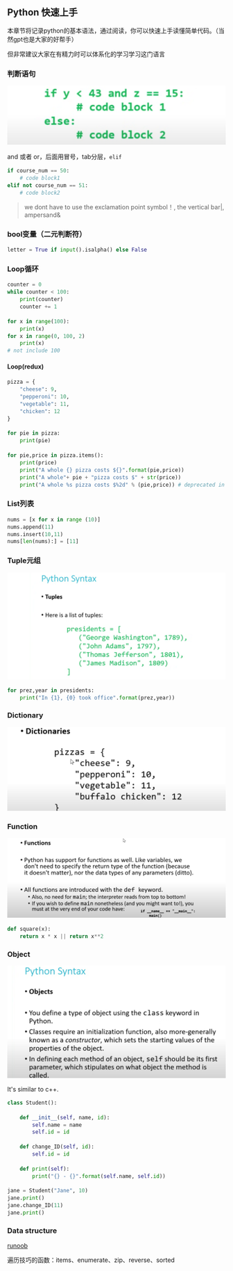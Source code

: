 ## Python 快速上手

本章节将记录python的基本语法，通过阅读，你可以快速上手读懂简单代码。（当然gpt也是大家的好帮手）

但非常建议大家在有精力时可以体系化的学习学习这门语言

### 判断语句

![](graph/Snipaste_2023-08-07_11-06-24.png)

and 或者 or，后面用冒号，tab分层，`elif`

```python
if course_num == 50:
	# code block1
elif not course_num == 51:
    # code block2
```

> we dont have to use the exclamation point symbol！, the vertical bar|, ampersand&



### bool变量（二元判断符）

```python
letter = True if input().isalpha() else False
```



### Loop循环

```python
counter = 0
while counter < 100:
	print(counter)
	counter += 1
	
for x in range(100):
    print(x)
for x in range(0, 100, 2)
	print(x)
# not include 100
```



#### Loop(redux)

```python
pizza = {
    "cheese": 9,
    "pepperoni": 10,
    "vegetable": 11,
    "chicken": 12
}

for pie in pizza:
    print(pie)
    
for pie,price in pizza.items():
    print(price)
    print("A whole {} pizza costs ${}".format(pie,price))
    print("A whole"+ pie + "pizza costs $" + str(price))
    print("A whole %s pizza costs $%2d" % (pie,price)) # deprecated in python3
```



### List列表

```python
nums = [x for x in range (10)]
nums.append(11)
nums.insert(10,11)
nums[len(nums):] = [11]
```

### Tuple元组

![](graph/Snipaste_2023-08-07_19-59-14.png)

```python
for prez,year in presidents:
    print("In {1}, {0} took office".format(prez,year))
```



### Dictionary

![](graph/Snipaste_2023-08-07_20-07-58.png)



### Function

![](graph/Snipaste_2023-08-07_20-22-32.png)

```python
def square(x):
    return x * x || return x**2
```



### Object

![](graph/Snipaste_2023-08-07_20-28-44.png)

It's similar to c++.

```python
class Student():
    
    def __init__(self, name, id):
        self.name = name
        self.id = id
        
    def change_ID(self, id):
        self.id = id
        
    def print(self):
        print("{} - {}".format(self.name, self.id))
        
jane = Student("Jane", 10)
jane.print()
jane.change_ID(11)
jane.print()
```



### Data structure

[runoob](https://www.runoob.com/python3/python3-data-structure.html)

遍历技巧的函数：items、enumerate、zip、reverse、sorted



